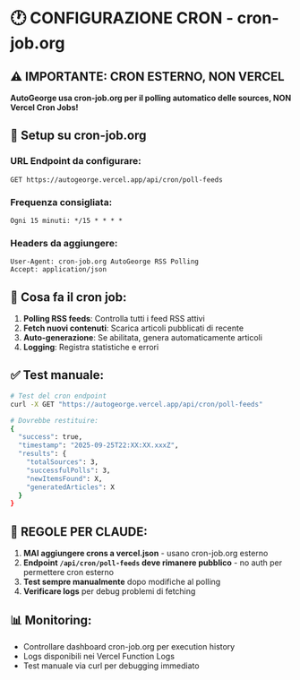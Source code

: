 # 🕐 CONFIGURAZIONE CRON - cron-job.org

## ⚠️ IMPORTANTE: CRON ESTERNO, NON VERCEL

**AutoGeorge usa cron-job.org per il polling automatico delle sources, NON Vercel Cron Jobs!**

## 🔧 Setup su cron-job.org

### URL Endpoint da configurare:
```
GET https://autogeorge.vercel.app/api/cron/poll-feeds
```

### Frequenza consigliata:
```
Ogni 15 minuti: */15 * * * *
```

### Headers da aggiungere:
```
User-Agent: cron-job.org AutoGeorge RSS Polling
Accept: application/json
```

## 🎯 Cosa fa il cron job:

1. **Polling RSS feeds**: Controlla tutti i feed RSS attivi
2. **Fetch nuovi contenuti**: Scarica articoli pubblicati di recente
3. **Auto-generazione**: Se abilitata, genera automaticamente articoli
4. **Logging**: Registra statistiche e errori

## ✅ Test manuale:

```bash
# Test del cron endpoint
curl -X GET "https://autogeorge.vercel.app/api/cron/poll-feeds"

# Dovrebbe restituire:
{
  "success": true,
  "timestamp": "2025-09-25T22:XX:XX.xxxZ",
  "results": {
    "totalSources": 3,
    "successfulPolls": 3,
    "newItemsFound": X,
    "generatedArticles": X
  }
}
```

## 🚨 REGOLE PER CLAUDE:

1. **MAI aggiungere crons a vercel.json** - usano cron-job.org esterno
2. **Endpoint `/api/cron/poll-feeds` deve rimanere pubblico** - no auth per permettere cron esterno
3. **Test sempre manualmente** dopo modifiche al polling
4. **Verificare logs** per debug problemi di fetching

## 📊 Monitoring:

- Controllare dashboard cron-job.org per execution history
- Logs disponibili nei Vercel Function Logs
- Test manuale via curl per debugging immediato